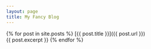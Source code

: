```yaml
---
layout: page
title: My Fancy Blog
---
```


{% for post in site.posts %}
  [{{ post.title }}]({{ post.url }})  
  {{ post.excerpt }}
{% endfor %}